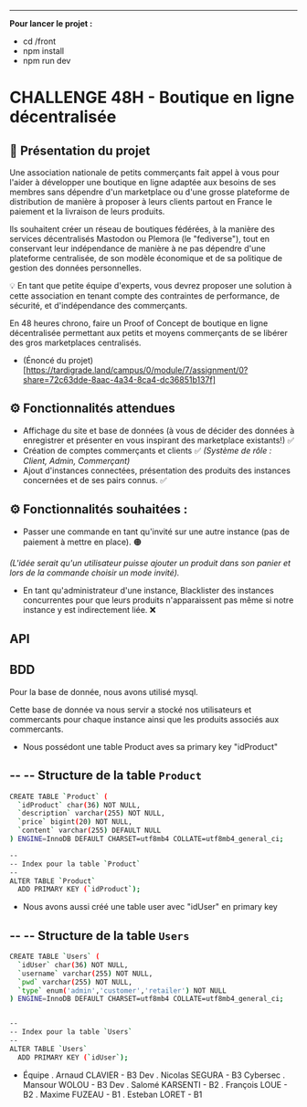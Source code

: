 ---
**Pour lancer le projet :**

- cd /front
- npm install
- npm run dev


# CHALLENGE 48H - Boutique en ligne décentralisée

## 📝 Présentation du projet

Une association nationale de petits commerçants fait appel à vous pour l'aider à développer une boutique en ligne adaptée aux besoins de ses membres sans dépendre d'un marketplace ou d'une grosse plateforme de distribution de manière à proposer à leurs clients partout en France le paiement et la livraison de leurs produits.

Ils souhaitent créer un réseau de boutiques fédérées, à la manière des services décentralisés Mastodon ou Plemora (le "fediverse"), tout en conservant leur indépendance de manière à ne pas dépendre d'une plateforme centralisée, de son modèle économique et de sa politique de gestion des données personnelles.

💡 En tant que petite équipe d'experts, vous devrez proposer une solution à cette association en tenant compte des contraintes de performance, de sécurité, et d'indépendance des commerçants.

En 48 heures chrono, faire un Proof of Concept de boutique en ligne décentralisée permettant aux petits et moyens commerçants de se libérer des gros marketplaces centralisés.

- (Énoncé du projet)[https://tardigrade.land/campus/0/module/7/assignment/0?share=72c63dde-8aac-4a34-8ca4-dc36851b137f]

## ⚙️ Fonctionnalités attendues

-   Affichage du site et base de données (à vous de décider des données à enregistrer et présenter en vous inspirant des marketplace existants!) ✅
-   Création de comptes commerçants et clients ✅ _(Système de rôle : Client, Admin, Commerçant)_
-   Ajout d'instances connectées, présentation des produits des instances concernées et de ses pairs connus. ✅

## ⚙️ Fonctionnalités souhaitées :

-   Passer une commande en tant qu'invité sur une autre instance (pas de paiement à mettre en place). 🟠

_(L'idée serait qu'un utilisateur puisse ajouter un produit dans son panier et lors de la commande choisir un mode invité)._

-   En tant qu'administrateur d'une instance, Blacklister des instances concurrentes pour que leurs produits n'apparaissent pas même si notre instance y est indirectement liée. ❌


## API

## BDD 

Pour la base de donnée, nous avons utilisé mysql.

Cette base de donnée va nous servir a stocké nos utilisateurs et commercants pour chaque instance ainsi que les produits associés aux commercants.

- Nous possédont une table Product aves sa primary key "idProduct"

--
-- Structure de la table `Product`
--

```bash
CREATE TABLE `Product` (
  `idProduct` char(36) NOT NULL,
  `description` varchar(255) NOT NULL,
  `price` bigint(20) NOT NULL,
  `content` varchar(255) DEFAULT NULL
) ENGINE=InnoDB DEFAULT CHARSET=utf8mb4 COLLATE=utf8mb4_general_ci;

--
-- Index pour la table `Product`
--
ALTER TABLE `Product`
  ADD PRIMARY KEY (`idProduct`);
```

- Nous avons aussi créé une table user avec "idUser" en primary key

--
-- Structure de la table `Users`
--

```bash
CREATE TABLE `Users` (
  `idUser` char(36) NOT NULL,
  `username` varchar(255) NOT NULL,
  `pwd` varchar(255) NOT NULL,
  `type` enum('admin','customer','retailer') NOT NULL
) ENGINE=InnoDB DEFAULT CHARSET=utf8mb4 COLLATE=utf8mb4_general_ci;


--
-- Index pour la table `Users`
--
ALTER TABLE `Users`
  ADD PRIMARY KEY (`idUser`);
```

* Équipe
  . Arnaud CLAVIER - B3 Dev
  . Nicolas SEGURA - B3 Cybersec
  . Mansour WOLOU - B3 Dev
  . Salomé KARSENTI - B2
  . François LOUE - B2
  . Maxime FUZEAU - B1
  . Esteban LORET - B1

